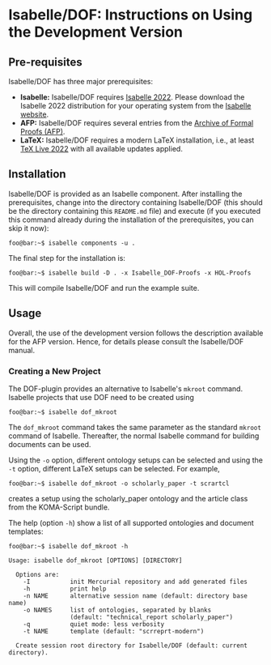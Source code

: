 # Isabelle/DOF: Instructions on Using the Development Version

## Pre-requisites

Isabelle/DOF has three major prerequisites:

* **Isabelle:** Isabelle/DOF requires [Isabelle
  2022](https://isabelle.in.tum.de/website-Isabelle2022/). Please download the
  Isabelle 2022 distribution for your operating system from the [Isabelle
  website](https://isabelle.in.tum.de/website-Isabelle2022/).
* **AFP:** Isabelle/DOF requires several entries from the [Archive of Formal Proofs
  (AFP)](https://www.isa-afp.org/).  
* **LaTeX:** Isabelle/DOF requires a modern LaTeX installation, i.e., at least
  [TeX Live 2022](https://www.tug.org/texlive/) with all available updates
  applied.

<!--

### Note on Installing the AFP

Depending on your personal preference, there are two alternative approaches to
providing the necessary AFP entries for the latest official release of Isabelle. 
Both have their own advantages and disadvantages.

#### Variant 1: Installing the Complete AFP

If you use the AFP with other Isabelle projects, you might want to install the
complete AFP. For this, please follow the instructions given at
<https://www.isa-afp.org/using.html>. As Isabelle session names need to be
unique, you will need to disable the entries ``Isabelle_DOF`` and
``Isabelle_DOF-Example-Scholarly_Paper`` provided as part of the AFP. For this,
you will need to edit the file ``$AFP/thys/ROOTS`` (where ``$AFP`` refers to the
directory in which you installed the AFP) and delete the two entries
``Isabelle_DOF`` and ``Isabelle_DOF-Example-Scholarly_Paper``.

For the development version of Isabelle, installing the complete AFP 
by cloning the [afp-devel](https://foss.heptapod.net/isa-afp/afp-devel/)
repository is the only supported installation method. 

#### Variant 2: Installing Only the Required AFP Entries

The provided script ``install-afp`` tries to install the AFP entries that are
required by Isabelle/DOF. Note that this script will only work, if the AFP is
not registered as an Isabelle component. It can be executed as follows:

```console
foo@bar:~$ isabelle env install-afp
```

Note that this option is not supported for the development version of 
Isabelle. 
-->

## Installation

Isabelle/DOF is provided as an Isabelle component. After installing the
prerequisites, change into the directory containing Isabelle/DOF (this should be
the directory containing this `README.md` file) and execute (if you executed
this command already during the installation of the prerequisites, you can skip
it now):

```console
foo@bar:~$ isabelle components -u .
```

The final step for the installation is:

```console
foo@bar:~$ isabelle build -D . -x Isabelle_DOF-Proofs -x HOL-Proofs
```

This will compile Isabelle/DOF and run the example suite.

## Usage

Overall, the use of the development version follows the description available
for the AFP version. Hence, for details please consult the Isabelle/DOF manual.

### Creating a New Project

The DOF-plugin provides an alternative to Isabelle's ``mkroot`` command.
Isabelle projects that use DOF need to be created using

```console
foo@bar:~$ isabelle dof_mkroot
```

The ``dof_mkroot`` command takes the same parameter as the standard ``mkroot``
command of Isabelle. Thereafter, the normal Isabelle command for building
documents can be used.

Using the ``-o`` option, different ontology setups can be selected and using the
``-t`` option, different LaTeX setups can be selected. For example,

```console
foo@bar:~$ isabelle dof_mkroot -o scholarly_paper -t scrartcl
```

creates a setup using the scholarly_paper ontology and the article class from
the KOMA-Script bundle.

The help (option ``-h``) show a list of all supported ontologies and document
templates:

```console
foo@bar:~$ isabelle dof_mkroot -h

Usage: isabelle dof_mkroot [OPTIONS] [DIRECTORY]

  Options are:
    -I           init Mercurial repository and add generated files
    -h           print help
    -n NAME      alternative session name (default: directory base name)
    -o NAMES     list of ontologies, separated by blanks
                 (default: "technical_report scholarly_paper")
    -q           quiet mode: less verbosity
    -t NAME      template (default: "scrreprt-modern")

  Create session root directory for Isabelle/DOF (default: current directory).
```
